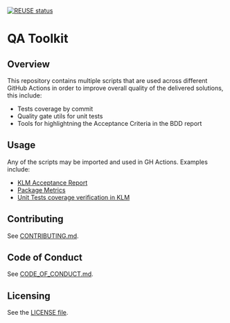 [![REUSE status](https://api.reuse.software/badge/github.com/kyma-project/qa-toolkit)](https://api.reuse.software/info/github.com/kyma-project/qa-toolkit)

# QA Toolkit

## Overview

This repository contains multiple scripts that are used across different GitHub Actions in order to improve overall quality of the delivered solutions, this include:
- Tests coverage by commit
- Quality gate utils for unit tests
- Tools for highlightning the Acceptance Criteria in the BDD report

## Usage

Any of the scripts may be imported and used in GH Actions.
Examples include:
- [KLM Acceptance Report](https://github.com/kyma-project/lifecycle-manager/blob/main/.github/workflows/report-acceptance-criteria.yml)
- [Package Metrics](https://github.com/kyma-project/lifecycle-manager/blob/main/.github/workflows/report-package-metrics.yml)
- [Unit Tests coverage verification in KLM](https://github.com/kyma-project/lifecycle-manager/blob/main/.github/workflows/verify-unit-test-coverage.yml)

## Contributing
<!--- mandatory section - do not change this! --->

See [CONTRIBUTING.md](CONTRIBUTING.md).

## Code of Conduct
<!--- mandatory section - do not change this! --->

See [CODE_OF_CONDUCT.md](CODE_OF_CONDUCT.md).

## Licensing
<!--- mandatory section - do not change this! --->

See the [LICENSE file](./LICENSE).
